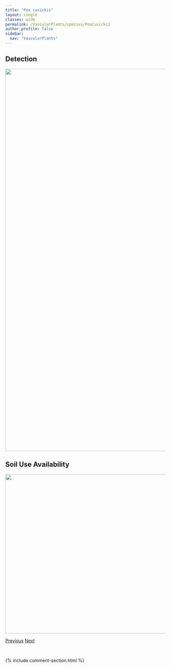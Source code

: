 ```yaml
---
title: "Poa cusickii"
layout: single
classes: wide
permalink: /VascularPlants/species/PoaCusickii
author_profile: false
sidebar:
  nav: "VascularPlants"
---
```


<h2>Detection</h2>

<a href="https://drive.google.com/uc?export=view&id=127P2HAyhYDV9yqo2diAVFUVHufUF_Lp3">
<img src="https://drive.google.com/uc?export=view&id=127P2HAyhYDV9yqo2diAVFUVHufUF_Lp3" height = "1200" width = "800">
</a>


<h2>Soil Use Availability</h2>

<a href="https://drive.google.com/uc?export=view&id=1UpprhiV23622twRavAPgftgvffAEiCdA">
<img src="https://drive.google.com/uc?export=view&id=1UpprhiV23622twRavAPgftgvffAEiCdA" height = "500" width = "1000">
</a>


<a href="/DevelopmentWebsite/VascularPlants/species/PoaCompressa" class="pagination--pager" title="Poa compressa">Previous</a> <a href="/DevelopmentWebsite/VascularPlants/species/PoaGlauca" class="pagination--pager" title="Poa glauca">Next</a>

<p>&nbsp;</p>

{% include comment-section.html %}
